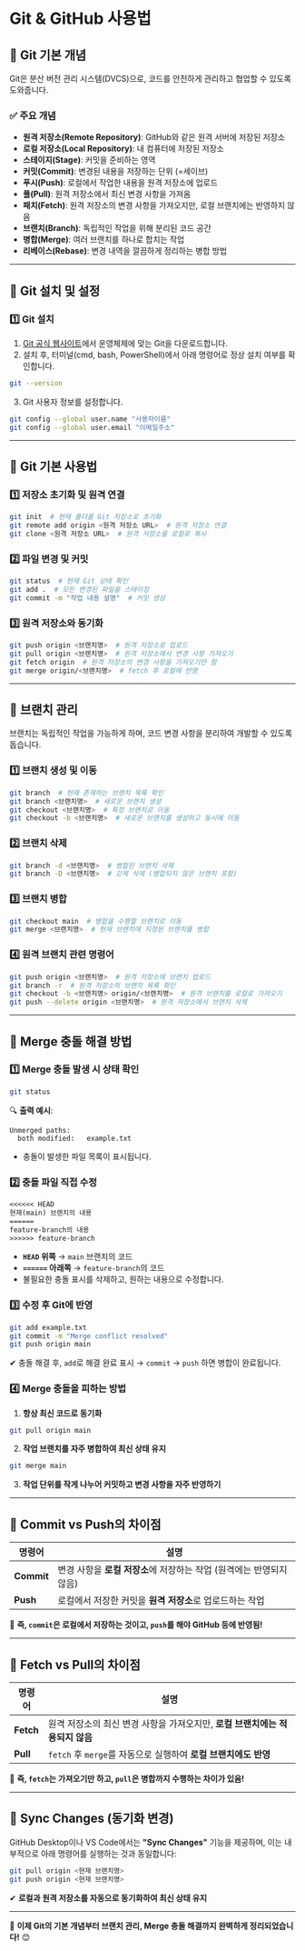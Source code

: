 # **Git & GitHub 사용법**

## **📌 Git 기본 개념**
Git은 분산 버전 관리 시스템(DVCS)으로, 코드를 안전하게 관리하고 협업할 수 있도록 도와줍니다.

### **✅ 주요 개념**
- **원격 저장소(Remote Repository)**: GitHub와 같은 원격 서버에 저장된 저장소
- **로컬 저장소(Local Repository)**: 내 컴퓨터에 저장된 저장소
- **스테이지(Stage)**: 커밋을 준비하는 영역
- **커밋(Commit)**: 변경된 내용을 저장하는 단위 (=세이브)
- **푸시(Push)**: 로컬에서 작업한 내용을 원격 저장소에 업로드
- **풀(Pull)**: 원격 저장소에서 최신 변경 사항을 가져옴
- **패치(Fetch)**: 원격 저장소의 변경 사항을 가져오지만, 로컬 브랜치에는 반영하지 않음
- **브랜치(Branch)**: 독립적인 작업을 위해 분리된 코드 공간
- **병합(Merge)**: 여러 브랜치를 하나로 합치는 작업
- **리베이스(Rebase)**: 변경 내역을 깔끔하게 정리하는 병합 방법

---

## **📌 Git 설치 및 설정**

### **1️⃣ Git 설치**
1. [Git 공식 웹사이트](https://git-scm.com/)에서 운영체제에 맞는 Git을 다운로드합니다.
2. 설치 후, 터미널(cmd, bash, PowerShell)에서 아래 명령어로 정상 설치 여부를 확인합니다.
```bash
git --version
```
3. Git 사용자 정보를 설정합니다.
```bash
git config --global user.name "사용자이름"
git config --global user.email "이메일주소"
```

---

## **📌 Git 기본 사용법**

### **1️⃣ 저장소 초기화 및 원격 연결**
```bash
git init  # 현재 폴더를 Git 저장소로 초기화
git remote add origin <원격 저장소 URL>  # 원격 저장소 연결
git clone <원격 저장소 URL>  # 원격 저장소를 로컬로 복사
```

### **2️⃣ 파일 변경 및 커밋**
```bash
git status  # 현재 Git 상태 확인
git add .  # 모든 변경된 파일을 스테이징
git commit -m "작업 내용 설명"  # 커밋 생성
```

### **3️⃣ 원격 저장소와 동기화**
```bash
git push origin <브랜치명>  # 원격 저장소로 업로드
git pull origin <브랜치명>  # 원격 저장소에서 변경 사항 가져오기
git fetch origin  # 원격 저장소의 변경 사항을 가져오기만 함
git merge origin/<브랜치명>  # fetch 후 로컬에 반영
```

---

## **📌 브랜치 관리**
브랜치는 독립적인 작업을 가능하게 하며, 코드 변경 사항을 분리하여 개발할 수 있도록 돕습니다.

### **1️⃣ 브랜치 생성 및 이동**
```bash
git branch  # 현재 존재하는 브랜치 목록 확인
git branch <브랜치명>  # 새로운 브랜치 생성
git checkout <브랜치명>  # 특정 브랜치로 이동
git checkout -b <브랜치명>  # 새로운 브랜치를 생성하고 동시에 이동
```

### **2️⃣ 브랜치 삭제**
```bash
git branch -d <브랜치명>  # 병합된 브랜치 삭제
git branch -D <브랜치명>  # 강제 삭제 (병합되지 않은 브랜치 포함)
```

### **3️⃣ 브랜치 병합**
```bash
git checkout main  # 병합을 수행할 브랜치로 이동
git merge <브랜치명>  # 현재 브랜치에 지정된 브랜치를 병합
```

### **4️⃣ 원격 브랜치 관련 명령어**
```bash
git push origin <브랜치명>  # 원격 저장소에 브랜치 업로드
git branch -r  # 원격 저장소의 브랜치 목록 확인
git checkout -b <브랜치명> origin/<브랜치명>  # 원격 브랜치를 로컬로 가져오기
git push --delete origin <브랜치명>  # 원격 저장소에서 브랜치 삭제
```

---

## **📌 Merge 충돌 해결 방법**
### **1️⃣ Merge 충돌 발생 시 상태 확인**
```bash
git status
```
🔍 **출력 예시**:
```
Unmerged paths:
  both modified:   example.txt
```
- 충돌이 발생한 파일 목록이 표시됩니다.

### **2️⃣ 충돌 파일 직접 수정**
```txt
<<<<<< HEAD
현재(main) 브랜치의 내용
======
feature-branch의 내용
>>>>>> feature-branch
```
- **`HEAD` 위쪽** → `main` 브랜치의 코드
- **`======` 아래쪽** → `feature-branch`의 코드
- 불필요한 충돌 표시를 삭제하고, 원하는 내용으로 수정합니다.

### **3️⃣ 수정 후 Git에 반영**
```bash
git add example.txt
git commit -m "Merge conflict resolved"
git push origin main
```
✔ 충돌 해결 후, `add`로 해결 완료 표시 → `commit` → `push` 하면 병합이 완료됩니다.

### **4️⃣ Merge 충돌을 피하는 방법**
1. **항상 최신 코드로 동기화**
```bash
git pull origin main
```
2. **작업 브랜치를 자주 병합하여 최신 상태 유지**
```bash
git merge main
```
3. **작업 단위를 작게 나누어 커밋하고 변경 사항을 자주 반영하기**

---

## **📌 Commit vs Push의 차이점**
| 명령어 | 설명 |
|------|------|
| **Commit** | 변경 사항을 **로컬 저장소**에 저장하는 작업 (원격에는 반영되지 않음) |
| **Push** | 로컬에서 저장한 커밋을 **원격 저장소**로 업로드하는 작업 |

📌 **즉, `commit`은 로컬에서 저장하는 것이고, `push`를 해야 GitHub 등에 반영됨!**

---

## **📌 Fetch vs Pull의 차이점**
| 명령어 | 설명 |
|------|------|
| **Fetch** | 원격 저장소의 최신 변경 사항을 가져오지만, **로컬 브랜치에는 적용되지 않음** |
| **Pull** | `fetch` 후 `merge`를 자동으로 실행하여 **로컬 브랜치에도 반영** |

📌 **즉, `fetch`는 가져오기만 하고, `pull`은 병합까지 수행하는 차이가 있음!**

---

## **📌 Sync Changes (동기화 변경)**
GitHub Desktop이나 VS Code에서는 **"Sync Changes"** 기능을 제공하며, 이는 내부적으로 아래 명령어를 실행하는 것과 동일합니다:
```bash
git pull origin <현재 브랜치명>
git push origin <현재 브랜치명>
```
✔ **로컬과 원격 저장소를 자동으로 동기화하여 최신 상태 유지**

---

🚀 **이제 Git의 기본 개념부터 브랜치 관리, Merge 충돌 해결까지 완벽하게 정리되었습니다!** 😊  


